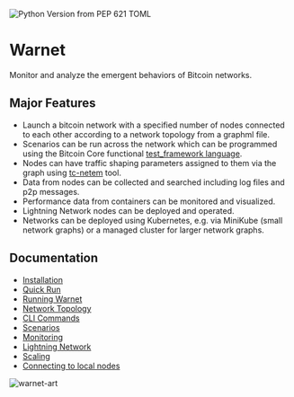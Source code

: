 ![Python Version from PEP 621 TOML](https://img.shields.io/python/required-version-toml?tomlFilePath=https://raw.githubusercontent.com/bitcoin-dev-project/warnet/main/pyproject.toml)
# Warnet

Monitor and analyze the emergent behaviors of Bitcoin networks.

## Major Features

* Launch a bitcoin network with a specified number of nodes connected to each other according to a network topology from a graphml file.
* Scenarios can be run across the network which can be programmed using the Bitcoin Core functional [test_framework language](https://github.com/bitcoin/bitcoin/tree/master/test/functional).
* Nodes can have traffic shaping parameters assigned to them via the graph using [tc-netem](https://manpages.ubuntu.com/manpages/trusty/man8/tc-netem.8.html) tool.
* Data from nodes can be collected and searched including log files and p2p messages.
* Performance data from containers can be monitored and visualized.
* Lightning Network nodes can be deployed and operated.
* Networks can be deployed using Kubernetes, e.g. via MiniKube (small network graphs) or a managed cluster for larger network graphs.

## Documentation

- [Installation](/docs/install.md)
- [Quick Run](/docs/quickrun.md)
- [Running Warnet](/docs/running.md)
- [Network Topology](/docs/graph.md)
- [CLI Commands](/docs/warcli.md)
- [Scenarios](/docs/scenarios.md)
- [Monitoring](/docs/logging_monitoring.md)
- [Lightning Network](/docs/lightning.md)
- [Scaling](/docs/scaling.md)
- [Connecting to local nodes](https://github.com/bitcoin-dev-project/warnet/blob/main/docs/)

![warnet-art](https://raw.githubusercontent.com/bitcoin-dev-project/warnet/main/docs/machines.webp)
